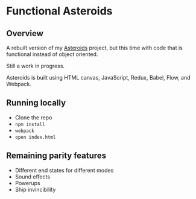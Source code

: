 Functional Asteroids
=========

## Overview

A rebuilt version of my [Asteroids](https://github.com/philpee2/Asteroids) project, but this time
with code that is functional instead of object oriented.

Still a work in progress.

Asteroids is built using HTML canvas, JavaScript, Redux, Babel, Flow, and Webpack.

## Running locally

* Clone the repo
* `npm install`
* `webpack`
* `open index.html`

## Remaining parity features

* Different end states for different modes
* Sound effects
* Powerups
* Ship invincibility
